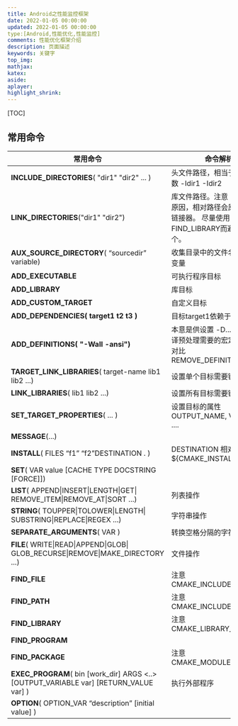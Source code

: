 ```yaml
---
title: Android之性能监控框架
date: 2022-01-05 00:00:00
updated: 2022-01-05 00:00:00
type:[Android,性能优化,性能监控]
comments: 性能优化框架介绍
description: 页面描述
keywords: 关键字
top_img:
mathjax:
katex:
aside:
aplayer:
highlight_shrink:
---
```


[TOC]



## 常用命令

| 常用命令                                                     | 命令解析                                                     | 示例说明                                     |
| ------------------------------------------------------------ | ------------------------------------------------------------ | -------------------------------------------- |
| **INCLUDE_DIRECTORIES**( "dir1" "dir2" ... )                 | 头文件路径，相当于编译器参数 -Idir1 -Idir2                   | include_directories("${PROJECT_BINARY_DIR}") |
| **LINK_DIRECTORIES**("dir1" "dir2")                          | 库文件路径。注意： 由于历史原因，相对路径会原样传递给链接器。 尽量使用FIND_LIBRARY而避免使用这个。 |                                              |
| **AUX_SOURCE_DIRECTORY**( “sourcedir” variable)              | 收集目录中的文件名并赋值给变量                               |                                              |
| **ADD_EXECUTABLE**                                           | 可执行程序目标                                               |                                              |
| **ADD_LIBRARY**                                              | 库目标                                                       |                                              |
| **ADD_CUSTOM_TARGET**                                        | 自定义目标                                                   |                                              |
| **ADD_DEPENDENCIES( target1 t2 t3 )**                        | 目标target1依赖于t2 t3                                       |                                              |
| **ADD_DEFINITIONS( "-Wall -ansi")**                          | 本意是供设置 -D... /D... 等编译预处理需要的宏定义参数，对比 REMOVE_DEFINITIONS() |                                              |
| **TARGET_LINK_LIBRARIES**( target-name lib1 lib2 ...)        | 设置单个目标需要链接的库                                     |                                              |
| **LINK_LIBRARIES**( lib1 lib2 ...)                           | 设置所有目标需要链接的库                                     |                                              |
| **SET_TARGET_PROPERTIES**( ... )                             | 设置目标的属性 OUTPUT_NAME, VERSION, ....                    |                                              |
| **MESSAGE**(...)                                             |                                                              |                                              |
| **INSTALL**( FILES “f1” “f2”DESTINATION . )                  | DESTINATION 相对于 ${CMAKE_INSTALL_PREFIX}                   |                                              |
| **SET**( VAR value [CACHE TYPE DOCSTRING [FORCE]])           |                                                              |                                              |
| **LIST**( APPEND\|INSERT\|LENGTH\|GET\| REMOVE_ITEM\|REMOVE_AT\|SORT ...) | 列表操作                                                     |                                              |
| **STRING**( TOUPPER\|TOLOWER\|LENGTH\| SUBSTRING\|REPLACE\|REGEX ...) | 字符串操作                                                   |                                              |
| **SEPARATE_ARGUMENTS**( VAR )                                | 转换空格分隔的字符串到列表                                   |                                              |
| **FILE**( WRITE\|READ\|APPEND\|GLOB\| GLOB_RECURSE\|REMOVE\|MAKE_DIRECTORY ...) | 文件操作                                                     |                                              |
| **FIND_FILE**                                                | 注意 CMAKE_INCLUDE_PATH                                      |                                              |
| **FIND_PATH**                                                | 注意 CMAKE_INCLUDE_PATH                                      |                                              |
| **FIND_LIBRARY**                                             | 注意 CMAKE_LIBRARY_PATH                                      |                                              |
| **FIND_PROGRAM**                                             |                                                              |                                              |
| **FIND_PACKAGE**                                             | 注意 CMAKE_MODULE_PATH                                       |                                              |
| **EXEC_PROGRAM**( bin [work_dir] ARGS <..> [OUTPUT_VARIABLE var] [RETURN_VALUE var] ) | 执行外部程序                                                 |                                              |
| **OPTION**( OPTION_VAR “description” [initial value] )       |                                                              |                                              |